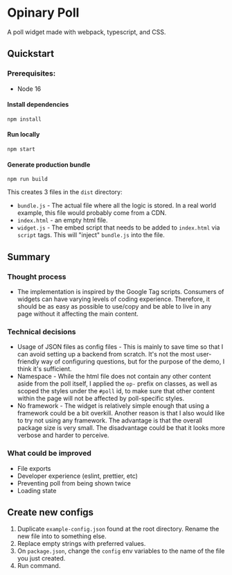 # Opinary Poll

A poll widget made with webpack, typescript, and CSS.

## Quickstart
### Prerequisites:
- Node 16

#### Install dependencies

```
npm install
```

#### Run locally

```
npm start
```

#### Generate production bundle

```
npm run build
```

This creates 3 files in the `dist` directory:
- `bundle.js` - The actual file where all the logic is stored. In a real world example, this file would probably come from a CDN.
- `index.html` - an empty html file.
- `widget.js` - The embed script that needs to be added to `index.html` via `script` tags. This will "inject" `bundle.js` into the file.

## Summary

### Thought process
- The implementation is inspired by the Google Tag scripts. Consumers of widgets can have varying levels of coding experience. Therefore, it should be as easy as possible to use/copy and be able to live in any page without it affecting the main content. 

### Technical decisions
- Usage of JSON files as config files - This is mainly to save time so that I can avoid setting up a backend from scratch. It's not the most user-friendly way of configuring questions, but for the purpose of the demo, I think it's sufficient.
- Namespace - While the html file does not contain any other content aside from the poll itself, I applied the `op-` prefix on classes, as well as scoped the styles under the `#poll` id, to make sure that other content within the page will not be affected by poll-specific styles.
- No framework - The widget is relatively simple enough that using a framework could be a bit overkill. Another reason is that I also would like to try not using any framework. The advantage is that the overall package size is very small. The disadvantage could be that it looks more verbose and harder to perceive.

### What could be improved
- File exports
- Developer experience (eslint, prettier, etc)
- Preventing poll from being shown twice
- Loading state


## Create new configs

1. Duplicate `example-config.json` found at the root directory. Rename the new file into to something else.
2. Replace empty strings with preferred values.
3. On `package.json`, change the `config` env variables to the name of the file you just created.
4. Run command.
